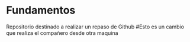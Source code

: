 # Fundamentos
Repositorio destinado a realizar un repaso de Github
#Esto es un cambio que realiza el compañero desde otra maquina
